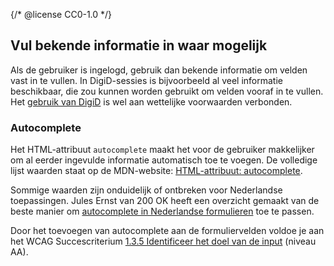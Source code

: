 {/* @license CC0-1.0 */}

## Vul bekende informatie in waar mogelijk

Als de gebruiker is ingelogd, gebruik dan bekende informatie om velden vast in te vullen. In DigiD-sessies is bijvoorbeeld al veel informatie beschikbaar, die zou kunnen worden gebruikt om velden vooraf in te vullen.
Het [gebruik van DigiD](<https://www.rijksoverheid.nl/onderwerpen/privacy-en-persoonsgegevens/vraag-en-antwoord/welke-organisaties-mogen-mijn-burgerservicenummer-bsn-gebruiken#:~:text=Alle%20overheidsorganisaties%20mogen%20gebruik%20maken%20van%20uw%20burgerservicenummer%20(BSN).>) is wel aan wettelijke voorwaarden verbonden.

### Autocomplete

Het HTML-attribuut `autocomplete` maakt het voor de gebruiker makkelijker om al eerder ingevulde informatie automatisch toe te voegen. De volledige lijst waarden staat op de MDN-website: [HTML-attribuut: autocomplete](https://developer.mozilla.org/en-US/docs/Web/HTML/Attributes/autocomplete).

Sommige waarden zijn onduidelijk of ontbreken voor Nederlandse toepassingen. Jules Ernst van 200 OK heeft een overzicht gemaakt van de beste manier om [autocomplete in Nederlandse formulieren](https://www.200ok.nl/tips/autocomplete/#dutch) toe te passen.

Door het toevoegen van autocomplete aan de formuliervelden voldoe je aan het WCAG Succescriterium [1.3.5 Identificeer het doel van de input](https://www.w3.org/Translations/WCAG21-nl/#identificeer-het-doel-van-de-input) (niveau AA).
